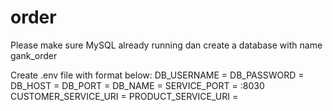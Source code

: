 # order

Please make sure MySQL already running dan create a database with name gank_order 


Create .env file with format below: 
DB_USERNAME = 
DB_PASSWORD = 
DB_HOST = 
DB_PORT = 
DB_NAME = 
SERVICE_PORT = :8030
CUSTOMER_SERVICE_URI = 
PRODUCT_SERVICE_URI = 


